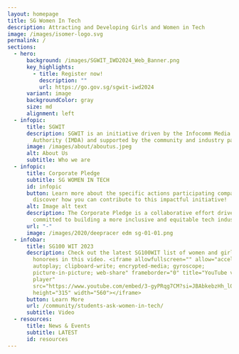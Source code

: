 ```yaml
---
layout: homepage
title: SG Women In Tech
description: Attracting and Developing Girls and Women in Tech
image: /images/isomer-logo.svg
permalink: /
sections:
  - hero:
      background: /images/SGWIT_IWD2024_Web_Banner.png
      key_highlights:
        - title: Register now!
          description: ""
          url: https://go.gov.sg/sgwit-iwd2024
      variant: image
      backgroundColor: gray
      size: md
      alignment: left
  - infopic:
      title: SGWIT
      description: SGWIT is an initiative driven by the Infocomm Media Development
        Authority (IMDA) and supported by the community and industry partners.
      image: /images/about/aboutus.jpeg
      alt: About Us
      subtitle: Who we are
  - infopic:
      title: Corporate Pledge
      subtitle: SG WOMEN IN TECH
      id: infopic
      button: Learn more about the specific actions participating companies pledge and
        discover how you can contribute to this impactful initiative!
      alt: Image alt text
      description: The Corporate Pledge is a collaborative effort driven by companies
        committed to building a more inclusive and equitable tech industry.
      url: "-"
      image: /images/2020/deepracer edm sg-01-01.png
  - infobar:
      title: SG100 WIT 2023
      description: Check out the latest SG100WIT list of women and girls in tech
        honorees in this video. <iframe allowfullscreen="" allow="accelerometer;
        autoplay; clipboard-write; encrypted-media; gyroscope;
        picture-in-picture; web-share" frameborder="0" title="YouTube video
        player"
        src="https://www.youtube.com/embed/3-gyPRqg7CM?si=JBAbkebzHh_lO8kS"
        height="315" width="560"></iframe>
      button: Learn More
      url: /community/students-ask-women-in-tech/
      subtitle: Video
  - resources:
      title: News & Events
      subtitle: LATEST
      id: resources
---
```

